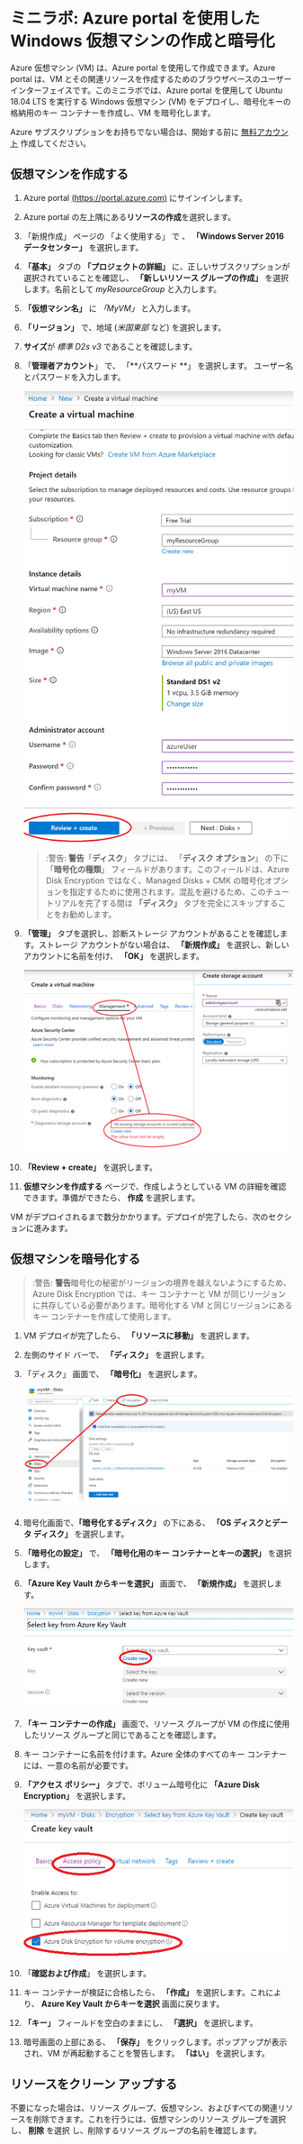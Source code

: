 ﻿# ミニラボ: Azure portal を使用した Windows 仮想マシンの作成と暗号化

Azure 仮想マシン (VM) は、Azure portal を使用して作成できます。Azure portal は、VM とその関連リソースを作成するためのブラウザベースのユーザー インターフェイスです。このミニラボでは、Azure portal を使用して Ubuntu 18.04 LTS を実行する Windows 仮想マシン (VM) をデプロイし、暗号化キーの格納用のキー コンテナーを作成し、VM を暗号化します。

Azure サブスクリプションをお持ちでない場合は、開始する前に [無料アカウント](https://azure.microsoft.com/free/?WT.mc_id=A261C142F) 作成してください。

## 仮想マシンを作成する

1. Azure portal [(https://portal.azure.com)](https://portal.azure.com/) にサインインします。
1. Azure portal の左上隅にある**リソースの作成**を選択します。
1. 「新規作成」 ページの 「よく使用する」 で 、 **「Windows Server 2016 データセンター」** を選択します。
1. **「基本」** タブの **「プロジェクトの詳細」** に、正しいサブスクリプションが選択されていることを確認し、 **「新しいリソース グループの作成」** を選択します。名前として *myResourceGroup* と入力します。
1. **「仮想マシン名」** に *「MyVM」* と入力します。
1. **「リージョン」** で、地域 (*米国東部* など) を選択します。
1. **サイズ**が *標準 D2s v3* であることを確認します。
1. 「**管理者アカウント**」 で、 「**パスワード **」 を選択します。    ユーザー名とパスワードを入力します。

    ![リソース グループ作成画面](../../Linked_Image_Files/portal-qs-windows-vm-creation.png)
    
    >:警告: **警告**「**ディスク**」 タブには、 「**ディスク オプション**」 の下に 「**暗号化の種類**」 フィールドがあります。このフィールドは、Azure Disk Encryption ではなく、Managed Disks + CMK の暗号化オプションを指定するために使用されます。混乱を避けるため、このチュートリアルを完了する間は **「ディスク」** タブを完全にスキップすることをお勧めします。

1. **「管理」** タブを選択し、診断ストレージ アカウントがあることを確認します。ストレージ アカウントがない場合は、 **「新規作成」** を選択し、新しいアカウントに名前を付け、 **「OK」** を選択します。

    ![リソース グループ作成画面](../../Linked_Image_Files/portal-qs-vm-creation-storage.png)

1. **「Review + create」** を選択します。
1. **仮想マシンを作成する** ページで、作成しようとしている VM の詳細を確認できます。準備ができたら、 **作成** を選択します。

VM がデプロイされるまで数分かかります。デプロイが完了したら、次のセクションに進みます。

## 仮想マシンを暗号化する

>:警告: **警告**暗号化の秘密がリージョンの境界を越えないようにするため、Azure Disk Encryption では、キー コンテナーと VM が同じリージョンに共存している必要があります。暗号化する VM と同じリージョンにある キー コンテナーを作成して使用します。

1. VM デプロイが完了したら、 **「リソースに移動」** を選択します。
1. 左側のサイド バーで、 **「ディスク」** を選択します。
1. 「ディスク」 画面で、 **「暗号化」** を選択します。 

    ![ディスクと暗号化の選択](../../Linked_Image_Files/portal-qs-disks-to-encryption.png)

1. 暗号化画面で、**「暗号化するディスク」** の下にある、 **「OS ディスクとデータ ディスク」** を選択します。
1. **「暗号化の設定」** で、 **「暗号化用のキー コンテナーとキーの選択」** を選択します。
1. **「Azure Key Vault からキーを選択」** 画面で、 **「新規作成」** を選択します。

    ![ディスクと暗号化の選択](../../Linked_Image_Files/portal-qs-keyvault-create.png)

1. **「キー コンテナーの作成」** 画面で、リソース グループが VM の作成に使用したリソース グループと同じであることを確認します。
1. キー コンテナーに名前を付けます。Azure 全体のすべてのキー コンテナーには、一意の名前が必要です。
1. **「アクセス ポリシー」** タブで、ボリューム暗号化に **「Azure Disk Encryption」** を選択します。

    ![ディスクと暗号化の選択](../../Linked_Image_Files/portal-qs-keyvault-enable.png)

1. 「**確認および作成**」 を選択します。  
1. キー コンテナーが検証に合格したら、 **「作成」** を選択します。これにより、 **Azure Key Vault からキーを選択** 画面に戻ります。
1. **「キー」** フィールドを空白のままにし、 **「選択」** を選択します。
1. 暗号画面の上部にある、 **「保存」** をクリックします。ポップアップが表示され、VM が再起動することを警告します。 **「はい」** を選択します。

## リソースをクリーン アップする

不要になった場合は、リソース グループ、仮想マシン、およびすべての関連リソースを削除できます。これを行うには、仮想マシンのリソース グループを選択し、 **削除** を選択 し、削除するリソース グループの名前を確認します。
